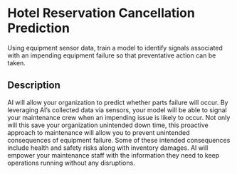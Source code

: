 # Hotel Reservation Cancellation Prediction
Using equipment sensor data, train a model to identify signals associated with an impending equipment failure so that preventative action can be taken.

## Description
AI will allow your organization to predict whether parts failure will occur. By leveraging AI’s collected data via sensors, your model will be able to signal your maintenance crew when an impending issue is likely to occur. Not only will this save your organization unintended down time, this proactive approach to maintenance will allow you to prevent unintended consequences of equipment failure. Some of these intended consequences include health and safety risks along with inventory damages. AI will empower your maintenance staff with the information they need to keep operations running without any disruptions.